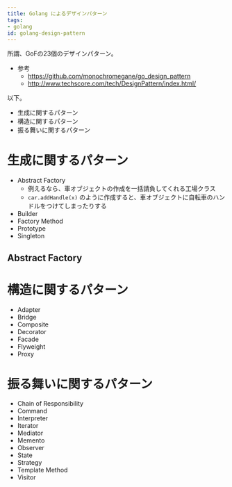 ```yaml
---
title: Golang によるデザインパターン
tags:
- golang
id: golang-design-pattern
---
```


所謂、GoFの23個のデザインパターン。

- 参考
    - https://github.com/monochromegane/go_design_pattern
    - http://www.techscore.com/tech/DesignPattern/index.html/

以下。

- 生成に関するパターン
- 構造に関するパターン
- 振る舞いに関するパターン

<!-- more -->

# 生成に関するパターン

- Abstract Factory
    - 例えるなら、車オブジェクトの作成を一括請負してくれる工場クラス
    - `car.addHandle(x)` のように作成すると、車オブジェクトに自転車のハンドルをつけてしまったりする
- Builder
- Factory Method
- Prototype
- Singleton

## Abstract Factory

# 構造に関するパターン

- Adapter
- Bridge
- Composite
- Decorator
- Facade
- Flyweight
- Proxy

# 振る舞いに関するパターン

- Chain of Responsibility
- Command
- Interpreter
- Iterator
- Mediator
- Memento
- Observer
- State
- Strategy
- Template Method
- Visitor